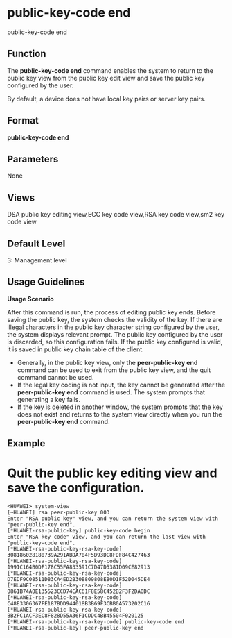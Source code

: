 public-key-code end
===================

public-key-code end

Function
--------



The **public-key-code end** command enables the system to return to the public key view from the public key edit view and save the public key configured by the user.



By default, a device does not have local key pairs or server key pairs.


Format
------

**public-key-code end**


Parameters
----------

None

Views
-----

DSA public key editing view,ECC key code view,RSA key code view,sm2 key code view


Default Level
-------------

3: Management level


Usage Guidelines
----------------

**Usage Scenario**

After this command is run, the process of editing public key ends. Before saving the public key, the system checks the validity of the key. If there are illegal characters in the public key character string configured by the user, the system displays relevant prompt. The public key configured by the user is discarded, so this configuration fails. If the public key configured is valid, it is saved in public key chain table of the client.

* Generally, in the public key view, only the **peer-public-key end** command can be used to exit from the public key view, and the quit command cannot be used.
* If the legal key coding is not input, the key cannot be generated after the **peer-public-key end** command is used. The system prompts that generating a key fails.
* If the key is deleted in another window, the system prompts that the key does not exist and returns to the system view directly when you run the **peer-public-key end** command.

Example
-------

# Quit the public key editing view and save the configuration.
```
<HUAWEI> system-view
[~HUAWEI] rsa peer-public-key 003
Enter "RSA public key" view, and you can return the system view with "peer-public-key end".
[*HUAWEI-rsa-public-key] public-key-code begin
Enter "RSA key code" view, and you can return the last view with "public-key-code end".
[*HUAWEI-rsa-public-key-rsa-key-code] 308186028180739A291ABDA704F5D93DC8FDF84C427463
[*HUAWEI-rsa-public-key-rsa-key-code] 1991C164B0DF178C55FA833591C7D47D5381D09CE82913
[*HUAWEI-rsa-public-key-rsa-key-code] D7EDF9C08511D83CA4ED2B30B809808EB0D1F52D045DE4
[*HUAWEI-rsa-public-key-rsa-key-code] 0861B74A0E135523CCD74CAC61F8E58C452B2F3F2DA0DC
[*HUAWEI-rsa-public-key-rsa-key-code] C48E3306367FE187BDD944018B3B69F3CBB0A573202C16
[*HUAWEI-rsa-public-key-rsa-key-code] BB2FC1ACF3EC8F828D55A36F1CDDC4BB45504F020125
[*HUAWEI-rsa-public-key-rsa-key-code] public-key-code end
[*HUAWEI-rsa-public-key] peer-public-key end

```